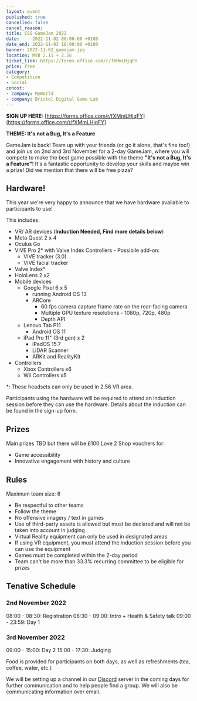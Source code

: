 ```yaml
---
layout: event
published: true
cancelled: false
cancel_reason:
title: CSS GameJam 2022
date:     2022-11-02 08:00:00 +0100
date_end: 2022-11-03 18:00:00 +0100
banner: 2022-11-02_gamejam.jpg
location: MVB 2.11 + 2.56
ticket_link: https://forms.office.com/r/fXMmLHjqFY
price: Free
category:
- Competition
- Social
cohost:
- company: MyWorld
- company: Bristol Digital Game Lab
---
```


**SIGN UP HERE:** [https://forms.office.com/r/fXMmLHjqFY](https://forms.office.com/r/fXMmLHjqFY)

**THEME: It's not a Bug, It's a Feature**

GameJam is back! Team up with your friends (or go it alone, that's fine too!) and join us on 2nd and 3rd November for a 2-day GameJam, where you will compete to make the best game possible with the theme **"It's not a Bug, It's a Feature"**! It's a fantastic opportunity to develop your skills and maybe win a prize! Did we mention that there will be free pizza?

## Hardware!

This year we're very happy to announce that we have hardware available to participants to use!

This includes: 
-  VR/ AR devices (**Induction Needed, Find more details below**)
  -  Meta Quest 2 x 4
  -  Oculus Go
  -  VIVE Pro 2\* with Valve Index Controllers
    -  Possibile add-on:
      -  VIVE tracker (3.0)
      -  VIVE facial tracker
  -  Valve Index\*
  -  HoloLens 2 x2
- Mobile devices
  - Google Pixel 6 x 5 
    - running Android OS 13
    - ARCore
      - 60 fps camera capture frame rate on the rear-facing camera
      - Multiple GPU texture resolutions - 1080p, 720p, 480p
      - Depth API
  - Lenovo Tab P11
    - Android OS 11
  - iPad Pro 11" (3rd gen) x 2
    - iPadOS 15.7
    - LiDAR Scanner
    - ARKit and RealityKit
- Controllers
  - Xbox Controllers x6
  - Wii Controllers x5

\*: These headsets can only be used in 2.56 VR area.

Participants using the hardware will be required to attend an induction session before they can use the hardware. Details about the induction can be found in the sign-up form.

## Prizes

Main prizes TBD but there will be £100 Love 2 Shop vouchers for:

- Game accessibility
- Innovative engagement with history and culture

## Rules

Maximum team size: 6
* Be respectful to other teams
* Follow the theme
* No offensive imagery / text in games
* Use of third-party assets is allowed but must be declared and will not be taken into account in judging
* Virtual Reality equipment can only be used in designated areas
* If using VR equipment, you must attend the induction session before you can use the equipment
* Games must be completed within the 2-day period
* Team can't be more than 33.3% recurring committee to be eligible for prizes

## Tenative Schedule

### 2nd November 2022

08:00 - 08:30: Registration
08:30 - 09:00: Intro + Health & Safety talk
09:00 - 23:59: Day 1 

### 3rd November 2022

09:00 - 15:00: Day 2
15:00 - 17:30: Judging

Food is provided for participants on both days, as well as refreshments (tea, coffee, water, etc.)

We will be setting up a channel in our [Discord](https://discord.gg/nYwbhf8) server in the coming days for further communication and to help people find a group. We will also be communicating information over email.